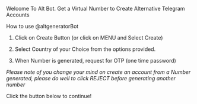 Welcome To Alt Bot. 
Get a Virtual Number to Create Alternative Telegram Accounts 

How to use @altgeneratorBot

1. Click on Create Button (or click on MENU and Select Create) 

2. Select Country of your Choice from the options provided.

3. When Number is generated, request for OTP (one time password)

_Please note of you change your mind on create an account from a Number generated, please do well to click REJECT before generating another number_

Click the button below to continue!